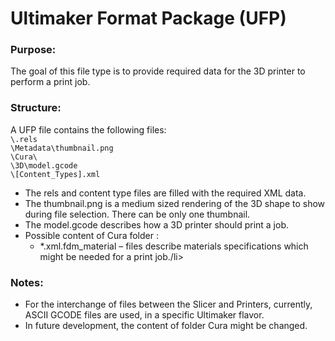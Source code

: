 <h1>Ultimaker Format Package (UFP)</h1>

<h3>Purpose:</h3>

The goal of this file type is to provide required data for the 3D printer to perform a print job.

<h3>Structure:</h3>

A UFP file contains the following files:</br>
`\.rels`</br>
`\Metadata\thumbnail.png`</br>
`\Cura\`</br>
`\3D\model.gcode`</br>
`\[Content_Types].xml`</br>

<ul>
  <li>The rels and content type files are filled with the required XML data.</li>
  <li>The thumbnail.png is a medium sized rendering of the 3D shape to show during file selection. There can be only one thumbnail.</li>
  <li>The model.gcode describes how a 3D printer should print a job.</li>
  <li>Possible content of Cura folder :</br>
    <ul>
      <li>*.xml.fdm_material – files describe materials specifications which might be needed for a print job./li>
    </ul>
  </li>
</ul>

<h3>Notes:</h3>

- For the interchange of files between the Slicer and Printers, currently, ASCII GCODE files are used, in a specific Ultimaker flavor.
- In future development, the content of folder Cura might be changed. 
